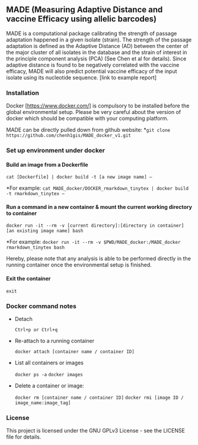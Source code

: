 ## MADE (Measuring Adaptive Distance and vaccine Efficacy using allelic barcodes)

MADE is a computational package calibrating the strength of passage adaptation happened in a given isolate (strain). The strength of the passage adaptation is defined as the Adaptive Distance (AD) between the center of the major cluster of all isolates in the database and the strain of interest in the principle component analysis (PCA) (See Chen et al for details). Since adaptive distance is found to be negatively correlated with the vaccine efficacy, MADE will also predict potential vaccine efficacy of the input isolate using its nucleotide sequence. [link to example report]

### Installation

Docker [https://www.docker.com/] is compulsory to be installed before the global environmental setup.
Please be very careful about the version of docker which should be compatible with your computing platform.
 
MADE can be directly pulled down from github website:
   *`git clone https://github.com/chenh1gis/MADE_docker_v1.git`
 
### Set up environment under docker

#### Build an image from a Dockerfile

   `cat [Dockerfile] | docker build -t [a new image name] –`
   
   *For example:   `cat MADE_docker/DOCKER_rmarkdown_tinytex | docker build -t rmarkdown_tinytex –`
 
#### Run a command in a new container & mount the current working directory to container

   `docker run -it --rm -v [current directory]:[directory in container] [an existing image name] bash`
   
   *For example:   `docker run -it --rm -v $PWD/MADE_docker:/MADE_docker rmarkdown_tinytex bash`

   Hereby, please note that any analysis is able to be performed directly in the running container once the environmental setup is finished.

#### Exit the container

   `exit`
 
### Docker command notes
 
* Detach

   `Ctrl+p or Ctrl+q`
 
* Re-attach to a running container

   `docker attach [container name / container ID]`
 
* List all containers or images

   `docker ps -a`
   `docker images`
 
* Delete a container or image:

   `docker rm [container name / container ID]`
   `docker rmi [image ID / image_name:image_tag]`
 
### License
This project is licensed under the GNU GPLv3 License - see the LICENSE file for details.
